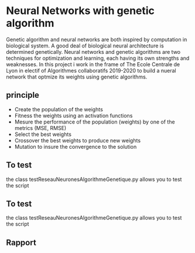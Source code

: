 Neural Networks with genetic algorithm
===========

Genetic algorithm and neural networks are both inspired by computation in biological system. A good deal of biological neural architecture is determined genetically. Neural networks and genetic algorithms are two techniques for optimization and learning, each having its own strengths and weaknesses.
In this project i work in the frame of The Ecole Centrale de Lyon in electif of Algorithmes collaboratifs 2019-2020 to build a nueral network that optmize its weights using genetic algorithms.


principle
-----------

- Create the population of the weights
- Fitness the weights using an activation functions
- Mesure the performance of the population (weights) by one of the metrics (MSE, RMSE)
- Select the best weights
- Crossover the best weights to produce new weights 
- Mutation to insure the convergence to the solution 


To test 
-----------------------
the class testReseauNeuronesAlgorithmeGenetique.py allows you to test the script

To test 
-----------------------
the class testReseauNeuronesAlgorithmeGenetique.py allows you to test the script

Rapport
-----------------------
